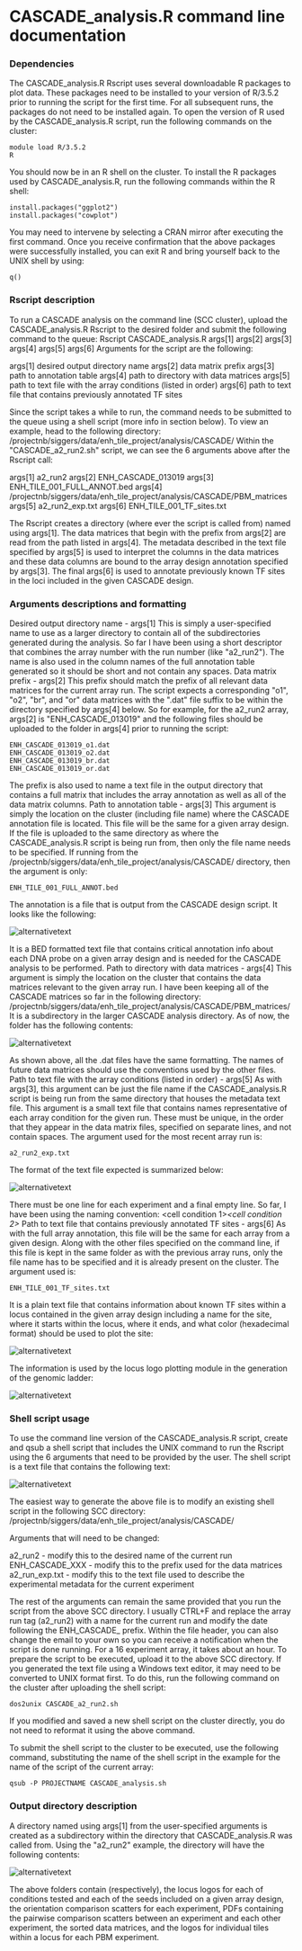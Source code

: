 # CASCADE_analysis.R command line documentation
### Dependencies 
The CASCADE_analysis.R Rscript uses several downloadable R packages to plot data. These packages need to be installed to your version of R/3.5.2 prior to running the script for the first time. For all subsequent runs, the packages do not need to be installed again. 
To open the version of R used by the CASCADE_analysis.R script, run the following commands on the cluster: 
```
module load R/3.5.2
R
```
You should now be in an R shell on the cluster. To install the R packages used by CASCADE_analysis.R, run the following commands within the R shell: 
```
install.packages("ggplot2")
install.packages("cowplot")
```
You may need to intervene by selecting a CRAN mirror after executing the first command. Once you receive confirmation that the above packages were successfully installed, you can exit R and bring yourself back to the UNIX shell by using:

```
q()
```

### Rscript description 
To run a CASCADE analysis on the command line (SCC cluster), upload the CASCADE_analysis.R Rscript to the desired folder and submit the following command to the queue: 
Rscript CASCADE_analysis.R args[1] args[2] args[3] args[4] args[5] args[6] 
Arguments for the script are the following:

args[1] desired output directory name 
args[2] data matrix prefix 
args[3] path to annotation table 
args[4] path to directory with data matrices 
args[5] path to text file with the array conditions (listed in order) 
args[6] path to text file that contains previously annotated TF sites

Since the script takes a while to run, the command needs to be submitted to the queue using a shell script (more info in section below). To view an example, head to the following directory: 
/projectnb/siggers/data/enh_tile_project/analysis/CASCADE/ 
Within the "CASCADE_a2_run2.sh" script, we can see the 6 arguments above after the Rscript call: 

args[1] a2_run2 
args[2] ENH_CASCADE_013019 
args[3] ENH_TILE_001_FULL_ANNOT.bed 
args[4] /projectnb/siggers/data/enh_tile_project/analysis/CASCADE/PBM_matrices 
args[5] a2_run2_exp.txt 
args[6] ENH_TILE_001_TF_sites.txt 

The Rscript creates a directory (where ever the script is called from) named using args[1]. The data matrices that begin with the prefix from args[2] are read from the path listed in args[4]. The metadata described in the text file specified by args[5] is used to interpret the columns in the data matrices and these data columns are bound to the array design annotation specified by args[3]. The final args[6] is used to annotate previously known TF sites in the loci included in the given CASCADE design. 

### Arguments descriptions and formatting 
Desired output directory name - args[1] 
This is simply a user-specified name to use as a larger directory to contain all of the subdirectories generated during the analysis. So far I have been using a short descriptor that combines the array number with the run number (like "a2_run2"). The name is also used in the column names of the full annotation table generated so it should be short and not contain any spaces. 
Data matrix prefix - args[2] 
This prefix should match the prefix of all relevant data matrices for the current array run. The script expects a corresponding "o1", "o2", "br", and "or" data matrices with the ".dat" file suffix to be within the directory specified by args[4] below. So for example, for the a2_run2 array, args[2] is "ENH_CASCADE_013019" and the following files should be uploaded to the folder in args[4] prior to running the script: 
```
ENH_CASCADE_013019_o1.dat 
ENH_CASCADE_013019_o2.dat 
ENH_CASCADE_013019_br.dat 
ENH_CASCADE_013019_or.dat
```
The prefix is also used to name a text file in the output directory that contains a full matrix that includes the array annotation as well as all of the data matrix columns. 
Path to annotation table - args[3] 
This argument is simply the location on the cluster (including file name) where the CASCADE annotation file is located. This file will be the same for a given array design. If the file is uploaded to the same directory as where the CASCADE_analysis.R script is being run from, then only the file name needs to be specified. If running from the /projectnb/siggers/data/enh_tile_project/analysis/CASCADE/ directory, then the argument is only: 
```
ENH_TILE_001_FULL_ANNOT.bed 
```
The annotation is a file that is output from the CASCADE design script. It looks like the following: 

![alternativetext](screenshots/CASCADE1.png)

It is a BED formatted text file that contains critical annotation info about each DNA probe on a given array design and is needed for the CASCADE analysis to be performed. 
Path to directory with data matrices - args[4] 
This argument is simply the location on the cluster that contains the data matrices relevant to the given array run. I have been keeping all of the CASCADE matrices so far in the following directory: 
/projectnb/siggers/data/enh_tile_project/analysis/CASCADE/PBM_matrices/ 
It is a subdirectory in the larger CASCADE analysis directory. As of now, the folder has the following contents:

![alternativetext](screenshots/CASCADE2.png)

As shown above, all the .dat files have the same formatting. The names of future data matrices should use the conventions used by the other files. 
Path to text file with the array conditions (listed in order) - args[5] 
As with args[3], this argument can be just the file name if the CASCADE_analysis.R script is being run from the same directory that houses the metadata text file. This argument is a small text file that contains names representative of each array condition for the given run. These must be unique, in the order that they appear in the data matrix files, specified on separate lines, and not contain spaces. The argument used for the most recent array run is: 
```
a2_run2_exp.txt 
```
The format of the text file expected is summarized below:

![alternativetext](screenshots/CASCADE3.png)

There must be one line for each experiment and a final empty line. So far, I have been using the naming convention: <cell condition 1>_<cell condition 2>_<antibody> 
Path to text file that contains previously annotated TF sites - args[6] 
As with the full array annotation, this file will be the same for each array from a given design. Along with the other files specified on the command line, if this file is kept in the same folder as with the previous array runs, only the file name has to be specified and it is already present on the cluster. The argument used is:
```
ENH_TILE_001_TF_sites.txt 
```
It is a plain text file that contains information about known TF sites within a locus contained in the given array design including a name for the site, where it starts within the locus, where it ends, and what color 
(hexadecimal format) should be used to plot the site: 

![alternativetext](screenshots/CASCADE4.png)

The information is used by the locus logo plotting module in the generation of the genomic ladder:

![alternativetext](screenshots/CASCADE5.png)

### Shell script usage 
To use the command line version of the CASCADE_analysis.R script, create and qsub a shell script that includes the UNIX command to run the Rscript using the 6 arguments that need to be provided by the user. The shell script is a text file that contains the following text:

![alternativetext](screenshots/CASCADE6.png)

The easiest way to generate the above file is to modify an existing shell script in the following SCC directory: /projectnb/siggers/data/enh_tile_project/analysis/CASCADE/ 

Arguments that will need to be changed: 

a2_run2 - modify this to the desired name of the current run
ENH_CASCADE_XXX - modify this to the prefix used for the data matrices
a2_run_exp.txt - modify this to the text file used to describe the experimental metadata for the current experiment

The rest of the arguments can remain the same provided that you run the script from the above SCC directory. I usually CTRL+F and replace the array run tag (a2_run2) with a name for the current run and modify the date following the ENH_CASCADE_ prefix. Within the file header, you can also change the email to your own so you can receive a notification when the script is done running. For a 16 experiment array, it takes about an hour. 
To prepare the script to be executed, upload it to the above SCC directory. If you generated the text file using a Windows text editor, it may need to be converted to UNIX format first. To do this, run the following command on the cluster after uploading the shell script: 
```
dos2unix CASCADE_a2_run2.sh
```
If you modified and saved a new shell script on the cluster directly, you do not need to reformat it using the above command.

To submit the shell script to the cluster to be executed, use the following command, substituting the name of the shell script in the example for the name of the script of the current array: 
```
qsub -P PROJECTNAME CASCADE_analysis.sh
```
### Output directory description 
A directory named using args[1] from the user-specified arguments is created as a subdirectory within the directory that CASCADE_analysis.R was called from. Using the "a2_run2" example, the directory will have the following contents: 

![alternativetext](screenshots/CASCADE7.png)

The above folders contain (respectively), the locus logos for each of conditions tested and each of the seeds included on a given array design, the orientation comparison scatters for each experiment, PDFs containing the pairwise comparison scatters between an experiment and each other experiment, the sorted data matrices, and the logos for individual tiles within a locus for each PBM experiment. 


